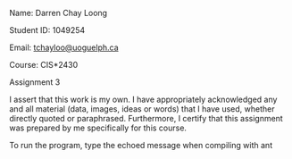 Name: Darren Chay Loong

Student ID: 1049254

Email: tchayloo@uoguelph.ca

Course: CIS*2430 

Assignment 3

I assert that this work is my own. I have appropriately acknowledged
any and all material (data, images, ideas or words) that I have used,
whether directly quoted or paraphrased. Furthermore, I certify that
this assignment was prepared by me specifically for this course.

To run the program, type the echoed message when compiling with ant